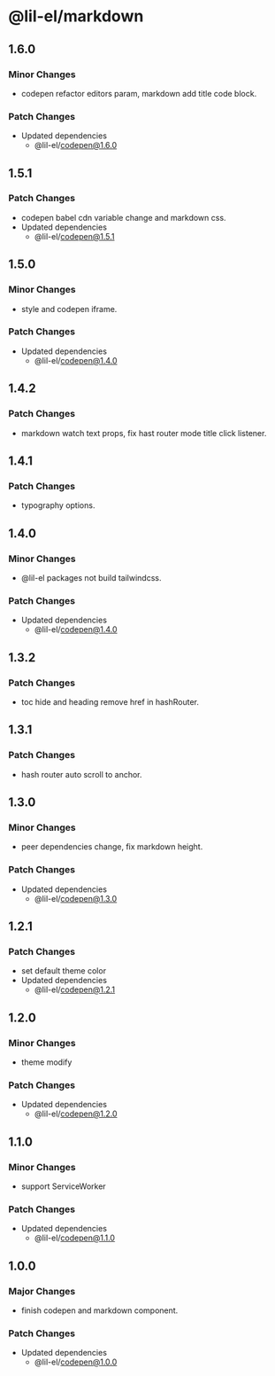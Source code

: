 # @lil-el/markdown

## 1.6.0

### Minor Changes

- codepen refactor editors param, markdown add title code block.

### Patch Changes

- Updated dependencies
  - @lil-el/codepen@1.6.0

## 1.5.1

### Patch Changes

- codepen babel cdn variable change and markdown css.
- Updated dependencies
  - @lil-el/codepen@1.5.1

## 1.5.0

### Minor Changes

- style and codepen iframe.

### Patch Changes

- Updated dependencies
  - @lil-el/codepen@1.4.0

## 1.4.2

### Patch Changes

- markdown watch text props, fix hast router mode title click listener.

## 1.4.1

### Patch Changes

- typography options.

## 1.4.0

### Minor Changes

- @lil-el packages not build tailwindcss.

### Patch Changes

- Updated dependencies
  - @lil-el/codepen@1.4.0

## 1.3.2

### Patch Changes

- toc hide and heading remove href in hashRouter.

## 1.3.1

### Patch Changes

- hash router auto scroll to anchor.

## 1.3.0

### Minor Changes

- peer dependencies change, fix markdown height.

### Patch Changes

- Updated dependencies
  - @lil-el/codepen@1.3.0

## 1.2.1

### Patch Changes

- set default theme color
- Updated dependencies
  - @lil-el/codepen@1.2.1

## 1.2.0

### Minor Changes

- theme modify

### Patch Changes

- Updated dependencies
  - @lil-el/codepen@1.2.0

## 1.1.0

### Minor Changes

- support ServiceWorker

### Patch Changes

- Updated dependencies
  - @lil-el/codepen@1.1.0

## 1.0.0

### Major Changes

- finish codepen and markdown component.

### Patch Changes

- Updated dependencies
  - @lil-el/codepen@1.0.0

